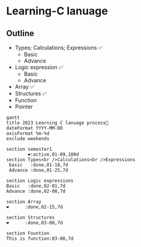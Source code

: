 # Learning-C lanuage
## Outline

- Types; Calculations; Expressions ✅
  - Basic
  - Advance
- Logic expression ✅
  - Basic
  - Advance 
- Array ✅
- Structures ✅
- Function
- Pointer

```mermaid
gantt
title 2023 Learning C lanuage process🌰 
dateFormat YYYY-MM-DD
axisFormat %m-%d
exclude weekends

section semester1
        ❤️:active,01-09,100d
section Types<br />Calculations<br />Expressions
 basic   :done,01-18,7d
 Advance :done,01-25,7d

section Logic expressions
Basic   :done,02-01,7d
Advance :done,02-08,7d

section Array
❤️      :done,02-15,7d

section Structures
❤️      :done,03-08,7d

section Fountion
This is function:03-08,7d

```
